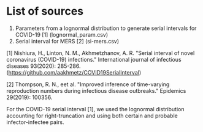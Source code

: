 # List of sources
1. Parameters from a lognormal distribution to generate serial intervals for COVID-19 [1] (lognormal_param.csv)
2. Serial interval for MERS [2] (si-mers.csv)

[1] Nishiura, H., Linton, N. M., Akhmetzhanov, A. R. "Serial interval of novel coronavirus (COVID-19) infections." International journal of infectious diseases 93(2020): 285-286. (https://github.com/aakhmetz/COVID19SerialInterval)

[2] Thompson, R. N., eet al. "Improved inference of time-varying reproduction numbers during infectious disease outbreaks." Epidemics 29(2019): 100356.

For the COVID-19 serial interval [1], we used the lognormal distribution
accounting for right-truncation and using both certain and probable
infector-infectee pairs.
